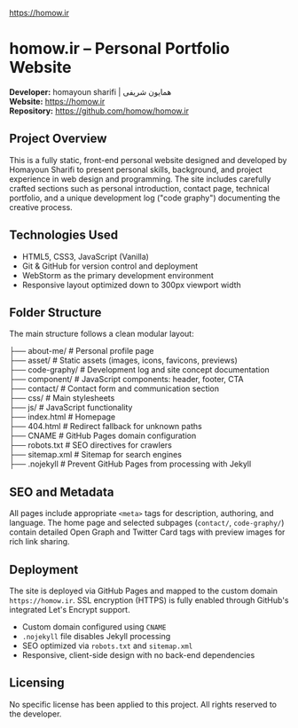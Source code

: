 https://homow.ir

# homow.ir – Personal Portfolio Website

**Developer:** homayoun sharifi  | همایون شریفی  
**Website:** https://homow.ir  
**Repository:** https://github.com/homow/homow.ir

## Project Overview

This is a fully static, front-end personal website designed and developed by Homayoun Sharifi to present personal skills, background, and project experience in web design and programming. The site includes carefully crafted sections such as personal introduction, contact page, technical portfolio, and a unique development log ("code graphy") documenting the creative process.

## Technologies Used

- HTML5, CSS3, JavaScript (Vanilla)
- Git & GitHub for version control and deployment
- WebStorm as the primary development environment
- Responsive layout optimized down to 300px viewport width

## Folder Structure

The main structure follows a clean modular layout:

├── about-me/              # Personal profile page  
├── asset/                 # Static assets (images, icons, favicons, previews)  
├── code-graphy/           # Development log and site concept documentation  
├── component/             # JavaScript components: header, footer, CTA  
├── contact/               # Contact form and communication section  
├── css/                   # Main stylesheets  
├── js/                    # JavaScript functionality  
├── index.html             # Homepage  
├── 404.html               # Redirect fallback for unknown paths  
├── CNAME                  # GitHub Pages domain configuration  
├── robots.txt             # SEO directives for crawlers  
├── sitemap.xml            # Sitemap for search engines  
├── .nojekyll              # Prevent GitHub Pages from processing with Jekyll  

## SEO and Metadata

All pages include appropriate `<meta>` tags for description, authoring, and language. The home page and selected subpages (`contact/`, `code-graphy/`) contain detailed Open Graph and Twitter Card tags with preview images for rich link sharing.

## Deployment

The site is deployed via GitHub Pages and mapped to the custom domain `https://homow.ir`. SSL encryption (HTTPS) is fully enabled through GitHub's integrated Let's Encrypt support.

- Custom domain configured using `CNAME`
- `.nojekyll` file disables Jekyll processing
- SEO optimized via `robots.txt` and `sitemap.xml`
- Responsive, client-side design with no back-end dependencies

## Licensing

No specific license has been applied to this project. All rights reserved to the developer.
